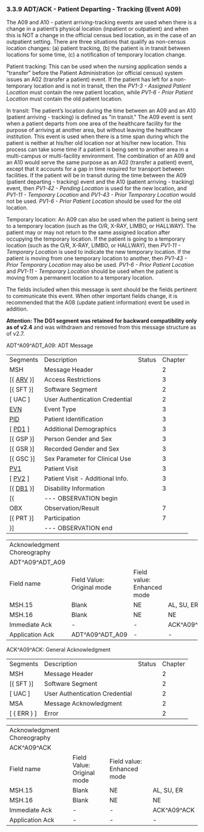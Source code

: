 ### 3.3.9 ADT/ACK - Patient Departing - Tracking (Event A09)

The A09 and A10 - patient arriving-tracking events are used when there is a change in a patient’s physical location (inpatient or outpatient) and when this is NOT a change in the official census bed location, as in the case of an outpatient setting. There are three situations that qualify as non-census location changes: (a) patient tracking, (b) the patient is in transit between locations for some time, (c) a notification of temporary location change.

Patient tracking: This can be used when the nursing application sends a "transfer" before the Patient Administration (or official census) system issues an A02 (transfer a patient) event. If the patient has left for a non-temporary location and is not in transit, then the _PV1-3 - Assigned Patient Location_ must contain the new patient location, while _PV1-6 - Prior Patient Location_ must contain the old patient location.

In transit: The patient’s location during the time between an A09 and an A10 (patient arriving - tracking) is defined as "in transit." The A09 event is sent when a patient departs from one area of the healthcare facility for the purpose of arriving at another area, but without leaving the healthcare institution. This event is used when there is a time span during which the patient is neither at his/her old location nor at his/her new location. This process can take some time if a patient is being sent to another area in a multi-campus or multi-facility environment. The combination of an A09 and an A10 would serve the same purpose as an A02 (transfer a patient) event, except that it accounts for a gap in time required for transport between facilities. If the patient will be in transit during the time between the A09 (patient departing - tracking) event and the A10 (patient arriving - tracking) event, then _PV1-42 - Pending Location_ is used for the new location, and _PV1-11 - Temporary Location_ and _PV1-43 - Prior Temporary Location_ would not be used. _PV1-6 - Prior Patient Location_ should be used for the old location.

Temporary location: An A09 can also be used when the patient is being sent to a temporary location (such as the O/R, X-RAY, LIMBO, or HALLWAY). The patient may or may not return to the same assigned location after occupying the temporary location. If the patient is going to a temporary location (such as the O/R, X-RAY, LIMBO, or HALLWAY), then _PV1-11 - Temporary Location_ is used to indicate the new temporary location. If the patient is moving from one temporary location to another, then _PV1-43 - Prior Temporary Location_ may also be used. _PV1-6 - Prior Patient Location_ and _PV1-11 - Temporary Location_ should be used when the patient is moving from a permanent location to a temporary location.

The fields included when this message is sent should be the fields pertinent to communicate this event. When other important fields change, it is recommended that the A08 (update patient information) event be used in addition.

**Attention: The DG1 segment was retained for backward compatibility only as of v2.4** and was withdrawn and removed from this message structure as of v2.7.

ADT^A09^ADT_A09: ADT Message

|     |     |     |     |
| --- | --- | --- | --- |
| Segments | Description | Status | Chapter |
| MSH | Message Header |  | 2 |
| [\{ [ARV](++#arv---access-restrictions-segment++) }] | Access Restrictions |  | 3 |
| [\{ SFT }] | Software Segment |  | 2 |
| [ UAC ] | User Authentication Credential |  | 2 |
| [EVN](#EVN) | Event Type |  | 3 |
| [PID](#_Hlt479197644) | Patient Identification |  | 3 |
| [ [PD1](#_Hlt479197572) ] | Additional Demographics |  | 3 |
| [\{ GSP }] | Person Gender and Sex |  | 3 |
| [\{ GSR }] | Recorded Gender and Sex |  | 3 |
| [\{ GSC }] | Sex Parameter for Clinical Use |  | 3 |
| [PV1](#_Hlt476040270) | Patient Visit |  | 3 |
| [ [PV2](#PV2) ] | Patient Visit - Additional Info. |  | 3 |
| [\{ [DB1](#_Hlt479197568) }] | Disability Information |  | 3 |
| [\{ | --- OBSERVATION begin |  |  |
| OBX | Observation/Result |  | 7 |
| [\{ PRT }] | Participation |  | 7 |
| }] | --- OBSERVATION end |  |  |

|     |     |     |     |     |     |
| --- | --- | --- | --- | --- | --- |
| Acknowledgment Choreography |  |  |  |  |  |
| ADT^A09^ADT_A09 |  |  |  |  |  |
| Field name | Field Value: Original mode | Field value: Enhanced mode |  |  |  |
| MSH.15 | Blank | NE | AL, SU, ER | NE | AL, SU, ER |
| MSH.16 | Blank | NE | NE | AL, SU, ER | AL, SU, ER |
| Immediate Ack | - | - | ACK^A09^ACK | - | ACK^A09^ACK |
| Application Ack | ADT^A09^ADT_A09 | - | - | ACK^A09^ACK | ACK^A09^ACK |

ACK^A09^ACK: General Acknowledgment

|     |     |     |     |
| --- | --- | --- | --- |
| Segments | Description | Status | Chapter |
| MSH | Message Header |  | 2 |
| [\{ SFT }] | Software Segment |  | 2 |
| [ UAC ] | User Authentication Credential |  | 2 |
| MSA | Message Acknowledgment |  | 2 |
| [ \{ ERR } ] | Error |  | 2 |

|     |     |     |     |
| --- | --- | --- | --- |
| Acknowledgment Choreography |  |  |  |
| ACK^A09^ACK |  |  |  |
| Field name | Field Value: Original mode | Field value: Enhanced mode |  |
| MSH.15 | Blank | NE | AL, SU, ER |
| MSH.16 | Blank | NE | NE |
| Immediate Ack | - | - | ACK^A09^ACK |
| Application Ack | - | - | - |
